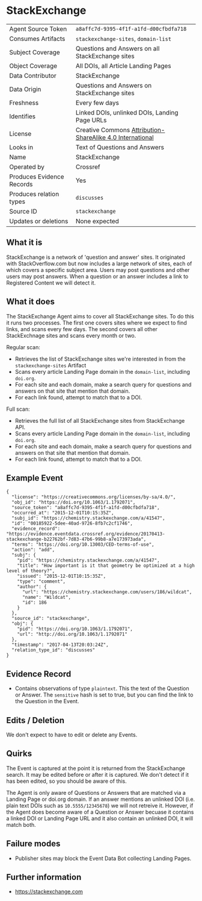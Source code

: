 # StackExchange

| | |
|---------------------------|-|
| Agent Source Token        | `a8affc7d-9395-4f1f-a1fd-d00cfbdfa718` |
| Consumes Artifacts        | `stackexchange-sites`, `domain-list` |
| Subject Coverage          | Questions and Answers on all StackExchange sites |
| Object Coverage           | All DOIs, all Article Landing Pages |
| Data Contributor          | StackExchange |
| Data Origin               | Questions and Answers on StackExchange sites |
| Freshness                 | Every few days |
| Identifies                | Linked DOIs, unlinked DOIs, Landing Page URLs |
| License                   | Creative Commons [Attribution-ShareAlike 4.0 International](https://creativecommons.org/licenses/by-sa/4.0/) |
| Looks in                  | Text of Questions and Answers |
| Name                      | StackExchange |
| Operated by               | Crossref |
| Produces Evidence Records | Yes |
| Produces relation types   | `discusses` |
| Source ID                 | `stackexchange` |
| Updates or deletions      | None expected |


## What it is

StackExchange is a network of 'question and answer' sites. It originated with StackOverflow.com but now includes a large network of sites, each of which covers a specific subject area. Users may post questions and other users may post answers. When a question or an answer includes a link to Registered Content we will detect it.

## What it does

The StackExchange Agent aims to cover all StackExchange sites. To do this it runs two processes. The first one covers sites where we expect to find links, and scans every few days. The second covers all other StackExchnage sites and scans every month or two.

Regular scan:

 - Retrieves the list of StackExchange sites we're interested in from the `stackexchange-sites` Artifact
 - Scans every article Landing Page domain in the `domain-list`, including `doi.org`.
 - For each site and each domain, make a search query for questions and answers on that site that mention that domain.
 - For each link found, attempt to match that to a DOI.

Full scan:

 - Retrieves the full list of all StackExchange sites from StackExchange API.
 - Scans every article Landing Page domain in the `domain-list`, including `doi.org`.
 - For each site and each domain, make a search query for questions and answers on that site that mention that domain.
 - For each link found, attempt to match that to a DOI.

## Example Event

    {
      "license": "https://creativecommons.org/licenses/by-sa/4.0/",
      "obj_id": "https://doi.org/10.1063/1.1792071",
      "source_token": "a8affc7d-9395-4f1f-a1fd-d00cfbdfa718",
      "occurred_at": "2015-12-01T10:15:35Z",
      "subj_id": "https://chemistry.stackexchange.com/a/41547",
      "id": "00185922-5dee-40ad-9726-8fb7c2cf1746",
      "evidence_record": "https://evidence.eventdata.crossref.org/evidence/20170413-stackexchange-b22762bf-7d83-47b6-99b8-a7e173973ada",
      "terms": "https://doi.org/10.13003/CED-terms-of-use",
      "action": "add",
      "subj": {
        "pid": "https://chemistry.stackexchange.com/a/41547",
        "title": "How important is it that geometry be optimized at a high level of theory?",
        "issued": "2015-12-01T10:15:35Z",
        "type": "comment",
        "author": {
          "url": "https://chemistry.stackexchange.com/users/186/wildcat",
          "name": "Wildcat",
          "id": 186
        }
      },
      "source_id": "stackexchange",
      "obj": {
        "pid": "https://doi.org/10.1063/1.1792071",
        "url": "http://doi.org/10.1063/1.1792071"
      },
      "timestamp": "2017-04-13T20:03:24Z",
      "relation_type_id": "discusses"
    }

## Evidence Record

 - Contains observations of type `plaintext`. This the text of the Question or Answer. The `sensitive` hash is set to true, but you can find the link to the Question in the Event.

## Edits / Deletion

We don't expect to have to edit or delete any Events.

## Quirks

The Event is captured at the point it is returned from the StackExchange search. It may be edited before or after it is captured. We don't detect if it has been edited, so you should be aware of this. 

The Agent is only aware of Questions or Answers that are matched via a Landing Page or doi.org domain. If an answer mentions an unlinked DOI (i.e. plain text DOIs such as `10.5555/12345678`) we will not retreive it. However, if the Agent does become aware of a Question or Answer becuase it contains a linked DOI or Landing Page URL and it also contain an unlinked DOI, it will match both.

## Failure modes

 - Publisher sites may block the Event Data Bot collecting Landing Pages.

## Further information

 - https://stackexchange.com

